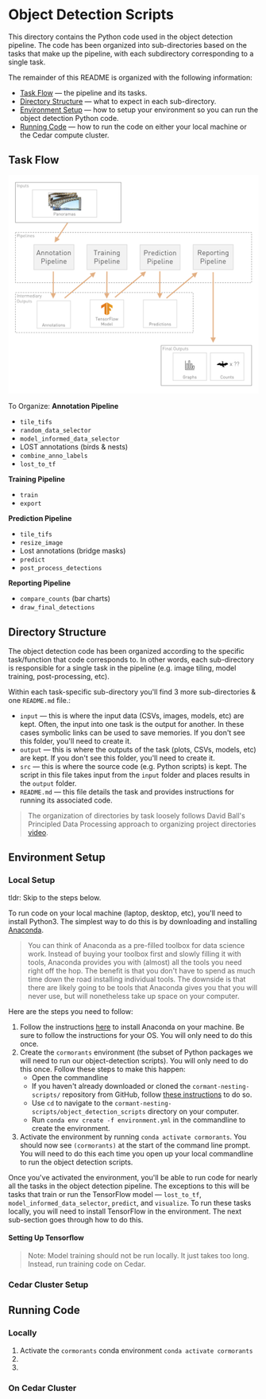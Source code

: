 # Object Detection Scripts
This directory contains the Python code used in the object detection pipeline. 
The code has been organized into sub-directories based on the tasks that make up
the pipeline, with each subdirectory corresponding to a single task.

The remainder of this README is organized with the following information: 
* [Task Flow](#task-flow) &mdash; the pipeline and its tasks.
* [Directory Structure](#directory-structure) &mdash; what to expect in each 
  sub-directory.
* [Environment Setup](#environment-setup) &mdash; how to setup your environment
  so you can run the object detection Python code.
* [Running Code](#running-code) &mdash; how to run the code on either your local
  machine or the Cedar compute cluster.

## Task Flow
![Pipeline Summary](PipelineSummary.png)

To Organize:
**Annotation Pipeline**
* `tile_tifs`
* `random_data_selector`
* `model_informed_data_selector`
* LOST annotations (birds & nests)
* `combine_anno_labels`
* `lost_to_tf`

**Training Pipeline**
* `train`
* `export`

**Prediction Pipeline**
* `tile_tifs`
* `resize_image`
* Lost annotations (bridge masks)
* `predict`
* `post_process_detections`

**Reporting Pipeline**
* `compare_counts` (bar charts)
* `draw_final_detections`

## Directory Structure
The object detection code has been organized according to the specific 
task/function that code corresponds to. In other words, each sub-directory is
responsible for a single task in the pipeline (e.g. image tiling, model 
training, post-processing, etc). 

Within each task-specific sub-directory you'll find 3 more sub-directories & one
`README.md` file.: 
* `input` &mdash; this is where the input data (CSVs, images, models, etc) are 
  kept. Often, the input into one task is the output for another. In these cases
  symbolic links can be used to save memories. If you don't see this folder, 
  you'll need to create it. 
* `output` &mdash; this is where the outputs of the task (plots, CSVs, models, 
   etc) are kept. If you don't see this folder, you'll need to create it.
* `src` &mdash; this is where the source code (e.g. Python scripts) is kept. The
  script in this file takes input from the `input` folder and places results in
  the `output` folder.
* `README.md` &mdash; this file details the task and provides instructions for
  running its associated code.

> The organization of directories by task loosely follows David Ball's 
> Principled Data Processing approach to organizing project directories 
> [video](https://www.youtube.com/watch?v=ZSunU9GQdcI).

## Environment Setup
### Local Setup
tldr: Skip to the steps below. 


To run code on your local machine (laptop, desktop, etc), you'll need to install
Python3. The simplest way to do this is by downloading and installing 
[Anaconda](https://www.anaconda.com/). 

> You can think of Anaconda as a pre-filled toolbox for data science work. 
> Instead of buying your toolbox first and slowly filling it with tools, 
> Anaconda provides you with (almost) all the tools you need right off the hop.
> The benefit is that you don't have to spend as much time down the road 
> installing individual tools. The downside is that there are likely going to be
> tools that Anaconda gives you that you will never use, but will nonetheless 
> take up space on your computer.

Here are the steps you need to follow: 
1. Follow the instructions [here](https://docs.anaconda.com/anaconda/install/) 
   to install Anaconda on your machine. Be sure to follow the instructions for
   your OS. You will only need to do this once.
2. Create the `cormorants` environment (the subset of Python packages we will 
   need to run our object-detection scripts). You will only need to do this 
   once. Follow these steps to make this happen: 
   * Open the commandline
   * If you haven't already downloaded or cloned the `cormant-nesting-scripts/` 
     repository from GitHub, follow [these instructions](https://docs.github.com/en/repositories/creating-and-managing-repositories/cloning-a-repository)
     to do so.
   * Use `cd` to navigate to the 
     `cormant-nesting-scripts/object_detection_scripts` directory on your 
     computer.
   * Run `conda env create -f environment.yml` in the commandline to create the
     environment.
3. Activate the environment by running `conda activate cormorants`. You should 
   now see `(cormorants)` at the start of the command line prompt. You will 
   need to do this each time you open up your local commandline to run 
   the object detection scripts.
   
Once you've activated the environment, you'll be able to run code for nearly all
the tasks in the object detection pipeline. The exceptions to this will be tasks
that train or run the TensorFlow model &mdash; `lost_to_tf`, 
`model_informed_data_selector`, `predict`, and `visualize`. To run these tasks 
locally, you will need to install TensorFlow in the environment. The next 
sub-section goes through how to do this.

#### Setting Up Tensorflow
> Note: Model training should not be run locally. It just takes too long. 
> Instead, run training code on Cedar.


### Cedar Cluster Setup

## Running Code
### Locally
1. Activate the `cormorants` conda environment
   `conda activate cormorants`
1. 
1. 
### On Cedar Cluster